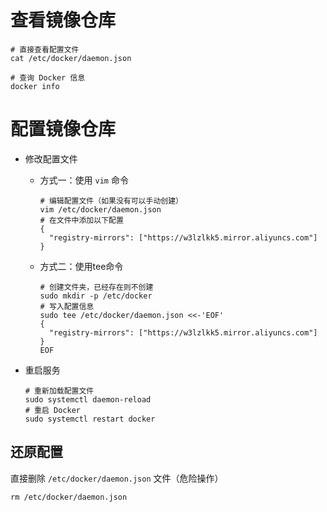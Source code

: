 # 查看镜像仓库
```shell
# 直接查看配置文件
cat /etc/docker/daemon.json

# 查询 Docker 信息
docker info
```

# 配置镜像仓库
- 修改配置文件

  - 方式一：使用 `vim` 命令

    ```shell
    # 编辑配置文件（如果没有可以手动创建）
    vim /etc/docker/daemon.json
    # 在文件中添加以下配置
    {
      "registry-mirrors": ["https://w3lzlkk5.mirror.aliyuncs.com"]
    }
    ```

  
  - 方式二：使用tee命令
  
    ```shell
    # 创建文件夹，已经存在则不创建
    sudo mkdir -p /etc/docker
    # 写入配置信息
    sudo tee /etc/docker/daemon.json <<-'EOF'
    {
      "registry-mirrors": ["https://w3lzlkk5.mirror.aliyuncs.com"]
    }
    EOF
    ```
  

- 重启服务

  ```shell
  # 重新加载配置文件
  sudo systemctl daemon-reload
  # 重启 Docker
  sudo systemctl restart docker
  ```

## 还原配置
直接删除 `/etc/docker/daemon.json` 文件（危险操作）

```shell
rm /etc/docker/daemon.json
```

